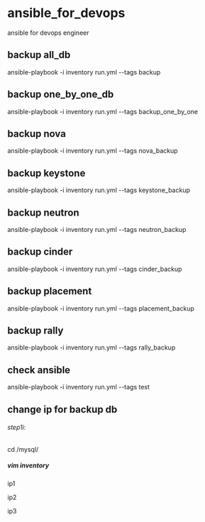 # ansible_for_devops
ansible for devops engineer

## backup all_db

ansible-playbook -i inventory run.yml --tags backup

## backup one_by_one_db

ansible-playbook -i inventory run.yml --tags backup_one_by_one

## backup nova

ansible-playbook -i inventory run.yml --tags nova_backup

## backup keystone

ansible-playbook -i inventory run.yml --tags keystone_backup

## backup neutron

ansible-playbook -i inventory run.yml --tags neutron_backup

## backup cinder

ansible-playbook -i inventory run.yml --tags cinder_backup

## backup placement

ansible-playbook -i inventory run.yml --tags placement_backup

## backup rally

ansible-playbook -i inventory run.yml --tags rally_backup






## check ansible

ansible-playbook -i inventory run.yml --tags test


## change ip for backup db
###### step1i:
cd /mysql/
##### vim inventory
ip1

ip2

ip3
